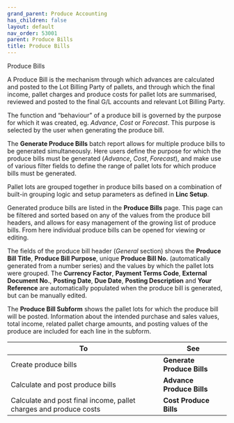 ```yaml
---
grand_parent: Produce Accounting
has_children: false
layout: default
nav_order: 53001
parent: Produce Bills
title: Produce Bills
---
```


Produce Bills

A Produce Bill is the mechanism through which advances are calculated and posted to the Lot Billing Party of pallets, and through which the final income, pallet charges and produce costs for pallet lots are summarised, reviewed and posted to the final G/L accounts and relevant Lot Billing Party.




The function and “behaviour” of a produce bill is governed by the purpose for which it was created, eg. *Advance*, *Cost* or *Forecast*. This purpose is selected by the user when generating the produce bill.




The **Generate Produce Bills** batch report allows for multiple produce bills to be generated simultaneously. Here users define the purpose for which the produce bills must be generated (*Advance*, *Cost*, *Forecast*), and make use of various filter fields to define the range of pallet lots for which produce bills must be generated.




Pallet lots are grouped together in produce bills based on a combination of built-in grouping logic and setup parameters as defined in **Linc Setup**.




Generated produce bills are listed in the **Produce Bills** page. This page can be filtered and sorted based on any of the values from the produce bill headers, and allows for easy management of the growing list of produce bills. From here individual produce bills can be opened for viewing or editing.




The fields of the produce bill header (*General* section) shows the **Produce Bill Title**, **Produce Bill Purpose**, unique **Produce Bill No.** (automatically generated from a number series) and the values by which the pallet lots were grouped. The **Currency Factor**, **Payment Terms Code**, **External Document No.**, **Posting Date**, **Due Date**, **Posting Description** and **Your Reference** are automatically populated when the produce bill is generated, but can be manually edited.




The **Produce Bill Subform** shows the pallet lots for which the produce bill will be posted. Information about the intended purchase and sales values, total income, related pallet charge amounts, and posting values of the produce are included for each line in the subform.






| **To** | **See** |
| --- | --- |
| Create produce bills | **Generate Produce Bills** |
| Calculate and post produce bills | **Advance Produce Bills** |
| Calculate and post final income, pallet charges and produce costs | **Cost Produce Bills** |